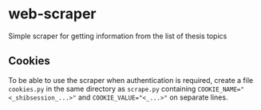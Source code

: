 # web-scraper

Simple scraper for getting information from the list of thesis topics

## Cookies

To be able to use the scraper when authentication is required, create a file `cookies.py` in the same directory as `scrape.py` containing `COOKIE_NAME="<_shibsession_...>"` and `COOKIE_VALUE="<_...>"` on separate lines.